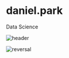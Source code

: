 # daniel.park
Data Science

![header](https://capsule-render.vercel.app/api?type=wave&color=auto&height=300&section=header&text=capsule%20render&fontSize=90)

![reversal](https://capsule-render.vercel.app/api?type=rect&text=RECT&fontAlign=30&fontSize=30&desc=Use%20theme&descAlign=60&descAlignY=50&theme=radical)
